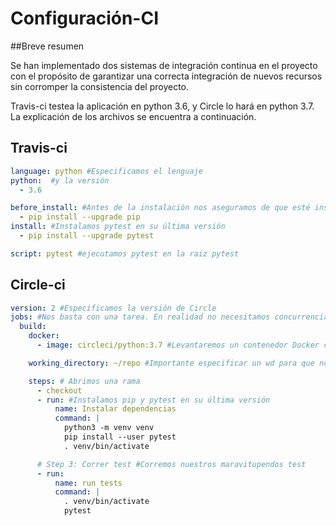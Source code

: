 # Configuración-CI

##Breve resumen

Se han implementado dos sistemas de integración continua en el proyecto con el propósito de garantizar una correcta integración de nuevos recursos sin corromper la consistencia del proyecto. 

Travis-ci testea la aplicación en python 3.6, y Circle lo hará en python 3.7. La explicación de los archivos se encuentra a continuación.

## Travis-ci

```yaml
language: python #Especificamos el lenguaje
python:  #y la versión
  - 3.6

before_install: #Antes de la instalación nos aseguramos de que esté instalado pip en su última versión
  - pip install --upgrade pip
install: #Instalamos pytest en su última versión
  - pip install --upgrade pytest

script: pytest #ejecutamos pytest en la raiz pytest
```

## Circle-ci

```yaml
version: 2 #Especificamos la versión de Circle
jobs: #Nos basta con una tarea. En realidad no necesitamos concurrencia de momento...
  build:
    docker:
      - image: circleci/python:3.7 #Levantaremos un contenedor Docker con python 3.7

    working_directory: ~/repo #Importante especificar un wd para que no se lie buscando cosas

    steps: # Abrimos una rama
      - checkout
      - run: #Instalamos pip y pytest en su última versión
          name: Instalar dependencias
          command: |
            python3 -m venv venv
            pip install --user pytest
            . venv/bin/activate

      # Step 3: Correr test #Corremos nuestros maravitupendos test
      - run:
          name: run tests
          command: |
            . venv/bin/activate
            pytest 
```
